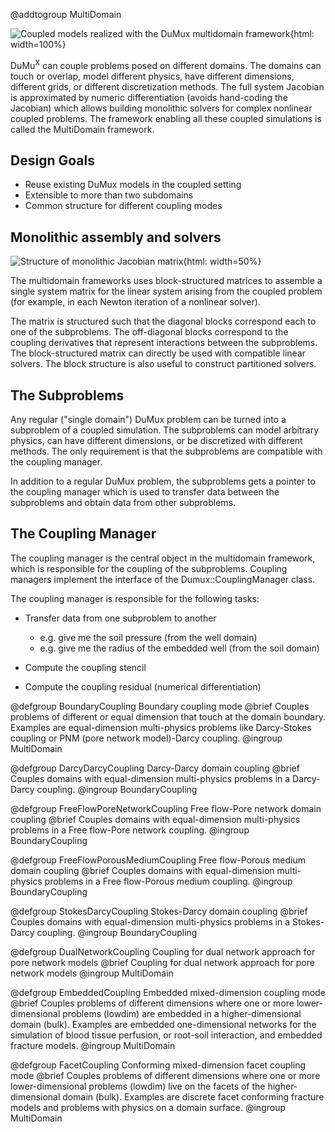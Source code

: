 @addtogroup MultiDomain

![Coupled models realized with the DuMux multidomain framework](multidomain.svg){html: width=100%}

DuMu<sup>X</sup> can couple problems posed on different domains.
The domains can touch or overlap, model different physics, have different dimensions, different grids, or different discretization methods.
The full system Jacobian is approximated by numeric differentiation (avoids hand-coding the Jacobian)
which allows building monolithic solvers for complex nonlinear coupled problems.
The framework enabling all these coupled simulations is called the MultiDomain framework.

## Design Goals

* Reuse existing DuMux models in the coupled setting
* Extensible to more than two subdomains
* Common structure for different coupling modes

## Monolithic assembly and solvers

![Structure of monolithic Jacobian matrix](mdstructure.png){html: width=50%}

The multidomain frameworks uses block-structured matrices to assemble a single system matrix for the linear system
arising from the coupled problem (for example, in each Newton iteration of a nonlinear solver).

The matrix is structured such that the diagonal blocks correspond each to one of the subproblems.
The off-diagonal blocks correspond to the coupling derivatives that represent interactions between the subproblems.
The block-structured matrix can directly be used with compatible linear solvers.
The block structure is also useful to construct partitioned solvers.

## The Subproblems

Any regular ("single domain") DuMux problem can be turned into a subproblem of a coupled simulation.
The subproblems can model arbitrary physics, can have different dimensions, or be discretized with different methods.
The only requirement is that the subproblems are compatible with the coupling manager.

In addition to a regular DuMux problem, the subproblems gets a pointer to the coupling manager which
is used to transfer data between the subproblems and obtain data from other subproblems.

## The Coupling Manager

The coupling manager is the central object in the multidomain framework,
which is responsible for the coupling of the subproblems.
Coupling managers implement the interface of the Dumux::CouplingManager class.

The coupling manager is responsible for the following tasks:

* Transfer data from one subproblem to another
    - e.g. give me the soil pressure (from the well domain)
    - e.g. give me the radius of the embedded well (from the soil domain)

* Compute the coupling stencil
* Compute the coupling residual (numerical differentiation)


@defgroup BoundaryCoupling Boundary coupling mode
@brief Couples problems of different or equal dimension that touch at the domain boundary. Examples are equal-dimension multi-physics problems like Darcy-Stokes coupling or PNM (pore network model)-Darcy coupling.
@ingroup MultiDomain

@defgroup DarcyDarcyCoupling Darcy-Darcy domain coupling
@brief Couples domains with equal-dimension multi-physics problems in a Darcy-Darcy coupling.
@ingroup BoundaryCoupling

@defgroup FreeFlowPoreNetworkCoupling Free flow-Pore network domain coupling
@brief Couples domains with equal-dimension multi-physics problems in a Free flow-Pore network coupling.
@ingroup BoundaryCoupling

@defgroup FreeFlowPorousMediumCoupling Free flow-Porous medium domain coupling
@brief Couples domains with equal-dimension multi-physics problems in a Free flow-Porous medium coupling.
@ingroup BoundaryCoupling

@defgroup StokesDarcyCoupling Stokes-Darcy domain coupling
@brief Couples domains with equal-dimension multi-physics problems in a Stokes-Darcy coupling.
@ingroup BoundaryCoupling

@defgroup DualNetworkCoupling Coupling for dual network approach for pore network models
@brief Coupling for dual network approach for pore network models
@ingroup MultiDomain

@defgroup EmbeddedCoupling Embedded mixed-dimension coupling mode
@brief Couples problems of different dimensions where one or more lower-dimensional problems (lowdim) are embedded in a higher-dimensional domain (bulk). Examples are embedded one-dimensional networks for the simulation of blood tissue perfusion, or root-soil interaction, and embedded fracture models.
@ingroup MultiDomain

@defgroup FacetCoupling Conforming mixed-dimension facet coupling mode
@brief Couples problems of different dimensions where one or more lower-dimensional problems (lowdim) live on the facets of the higher-dimensional domain (bulk). Examples are discrete facet conforming fracture models and problems with physics on a domain surface.
@ingroup MultiDomain
